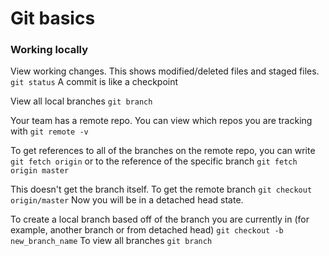 # Git basics

### Working locally

View working changes.  This shows modified/deleted files and staged files.
```git status```
A commit is like a checkpoint


View all local branches
```git branch```


Your team has a remote repo.  You can view which repos you are tracking with
```git remote -v```

To get references to all of the branches on the remote repo, you can write
```git fetch origin```
or to the reference of the specific branch
```git fetch origin master```

This doesn't get the branch itself.  To get the remote branch
```git checkout origin/master```
Now you will be in a detached head state.

To create a local branch based off of the branch you are currently in (for example, another branch or from detached head)
```git checkout -b new_branch_name```
To view all branches
```git branch```
